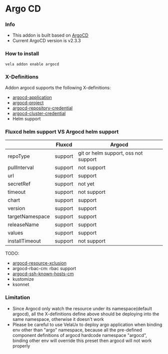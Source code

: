# Argo CD

### Info
- This addon is built based on [ArgoCD](https://argo-cd.readthedocs.io/en/stable/)
- Current ArgoCD version is v2.3.3

### How to install

```shell
vela addon enable argocd
```

### X-Definitions

Addon argocd supports the following X-definitions:
- [argocd-application](https://argo-cd.readthedocs.io/en/stable/operator-manual/declarative-setup/#applications)
- [argocd-project](https://argo-cd.readthedocs.io/en/stable/operator-manual/declarative-setup/#projects)
- [argocd-repository-credential](https://argo-cd.readthedocs.io/en/stable/operator-manual/declarative-setup/#repositories)
- [argocd-cluster-credential](https://argo-cd.readthedocs.io/en/stable/operator-manual/declarative-setup/#clusters)
- Helm support
### Fluxcd helm support VS Argocd helm support

|       | Fluxcd  | Argocd                               |
| --------------- |---------|--------------------------------------|
| repoType        | support | git or helm support, oss not support |
| pullInterval    | support | not support                          |
| url             | support | support                              |
| secretRef       | support | not yet                              |
| timeout         | support | not support                          |
| chart           | support | support                              |
| version         | support | support                              |
| targetNamespace | support | support                              |
| releaseName     | support | support                              |
| values          | support | support                              |
| installTimeout  | support | not support                          |


TODO:
- [argocd-resource-xclusion](https://argo-cd.readthedocs.io/en/stable/operator-manual/declarative-setup/#resource-exclusioninclusion)
- argocd-rbac-cm: rbac support
- [argocd-ssh-known-hosts-cm](https://argo-cd.readthedocs.io/en/stable/operator-manual/declarative-setup/#ssh-known-host-public-keys)
- kustomize
- ksonnet

### Limitation
- Since Argocd only watch the resource under its namespace(default argocd), all the X-definitions define above 
  should be deploying into the same namespace, otherwise it doesn't work
- Please be careful to use VelaUx to deploy argo application when binding env other than "argo" namespace, because 
  all the pre-defined component definitions of argocd hardcode namespace "argocd",  binding other env will override 
  this preset then argocd will not work properly

